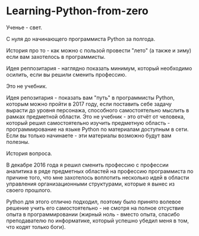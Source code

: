 # Learning-Python-from-zero
Ученье - свет.

С нуля до начинающего программиста Python за полгода.

История про то - как можно с пользой провести "лето" (а также и зиму) если вам захотелось в программисты.

Идея реппозитария - наглядно показать минимум, который необходимо осилить, если вы решили сменить профессию.

Это не учебник.

Идея репозитария - показать вам "путь" в программисты Python, которым можно пройти в 2017 году, если поставить себе задачу вырасти до уровня персонажа, способного самостоятельно мыслить в рамках предметной области. Это не учебник - это отчёт от человека, который решил самостоятельно изучить предметную область - программирование на языке Python по материалам доступным в сети. Если вы только начинаете - эти материалы возможно будут вам полезны.

История вопроса.

В декабре 2016 года я решил сменить профессию с профессии аналитика в ряде предметных областей на профессию программиста по причине того, что мне захотелось воплотить несколько идей в области управления организационными структурами, которые я вынес из своего прошлого.

Python для этого отлично подходил, поэтому было принято волевое решение учить его самостоятельно - не смотря на полное отсуствие опыта в программировании (жирный ноль - вместо опыта, спасибо преподавателю по информатике, который успешно убедил меня в том, что кодят только боги).



















